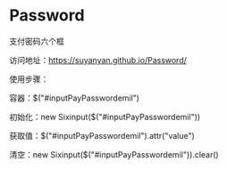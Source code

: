 # Password
支付密码六个框

访问地址：https://suyanyan.github.io/Password/

使用步骤：

容器：$("#inputPayPasswordemil")

初始化：new Sixinput($("#inputPayPasswordemil"))

获取值：$("#inputPayPasswordemil").attr("value")

清空：new Sixinput($("#inputPayPasswordemil")).clear()
